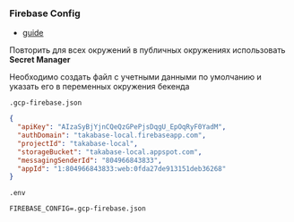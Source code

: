 ### Firebase Config

- [guide](https://firebase.google.com/docs/admin/setup)

Повторить для всех окружений в публичных окружениях использовать **Secret Manager**

Необходимо создать файл с учетными данными по умолчанию и указать его в переменных окружения бекенда

`.gcp-firebase.json`

```json
{
  "apiKey": "AIzaSyBjYjnCQeQzGPePjsDqgU_EpOqRyF0YadM",
  "authDomain": "takabase-local.firebaseapp.com",
  "projectId": "takabase-local",
  "storageBucket": "takabase-local.appspot.com",
  "messagingSenderId": "804966843833",
  "appId": "1:804966843833:web:0fda27de913151deb36268"
}
```

`.env`

```dotenv
FIREBASE_CONFIG=.gcp-firebase.json
```
